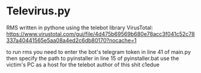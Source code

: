 # Televirus.py
 RMS written in pythone using the telebot library  VirusTotal: https://www.virustotal.com/gui/file/4d475b69569b680e78acc3f041c52c78337a40441565e5aa08a4ed2c6db80170?nocache=1

to run rms you need to enter the bot's telegram token in line 41 of main.py
then specify the path to pyinstaller in line 15 of pyinstaller.bat
use the victim's PC as a host for the telebot
author of this shit c1edue
